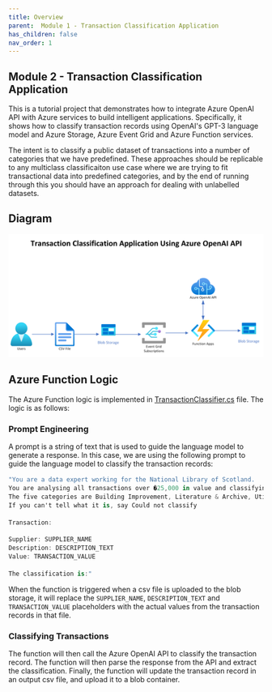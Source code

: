 ```yaml
---
title: Overview
parent:  Module 1 - Transaction Classification Application
has_children: false
nav_order: 1
---
```


## Module 2 - Transaction Classification Application
This is a tutorial project that demonstrates how to integrate Azure OpenAI API with Azure services to build intelligent applications. Specifically, it shows how to classify transaction records using OpenAI's GPT-3 language model and Azure Storage, Azure Event Grid and Azure Function services.

The intent is to classify a public dataset of transactions into a number of categories that we have predefined. These approaches should be replicable to any multiclass classificaiton use case where we are trying to fit transactional data into predefined categories, and by the end of running through this you should have an approach for dealing with unlabelled datasets.

## Diagram

![Transaction Classification Application Architecture](../../assets/images/module1/transaction-classification-application-architecture.png)

## Azure Function Logic

The Azure Function logic is implemented in [TransactionClassifier.cs](../../../tools/deploy/module1/TransactionClassifier/TransactionClassifier.cs) file. The logic is as follows:

### Prompt Engineering

A prompt is a string of text that is used to guide the language model to generate a response. In this case, we are using the following prompt to guide the language model to classify the transaction records:

```csharp
"You are a data expert working for the National Library of Scotland.
You are analysing all transactions over �25,000 in value and classifying them into one of five categories.
The five categories are Building Improvement, Literature & Archive, Utility Bills, Professional Services and Software/IT.
If you can't tell what it is, say Could not classify

Transaction:

Supplier: SUPPLIER_NAME
Description: DESCRIPTION_TEXT
Value: TRANSACTION_VALUE

The classification is:"
```

When the function is triggered when a csv file is uploaded to the blob storage, it will replace the `SUPPLIER_NAME`, `DESCRIPTION_TEXT` and `TRANSACTION_VALUE` placeholders with the actual values from the transaction records in that file.

### Classifying Transactions

The function will then call the Azure OpenAI API to classify the transaction record. The function will then parse the response from the API and extract the classification. Finally, the function will update the transaction record in an output csv file, and upload it to a blob container.

